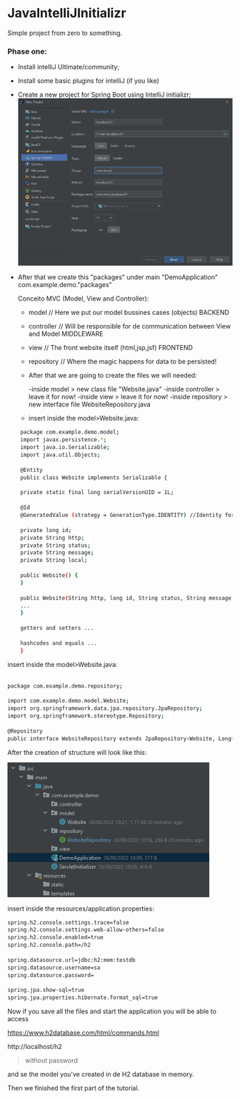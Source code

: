 # JavaIntelliJInitializr
Simple project from zero to something.

<h3>Phase one:</h3>

- Install intelliJ Ultimate/community;
- Install some basic plugins for intelliJ (if you like) 
- Create a new project for Spring Boot using IntelliJ initializr;
![](https://github.com/magnoweege/JavaIntelliJInitializr/blob/master/001.JPG)
- After that we create this "packages" under main "DemoApplication" com.example.demo."packages"
  
  Conceito MVC (Model, View and Controller):

  - model       // Here we put our model bussines cases (objects) BACKEND
  - controller  // Will be responsible for de communication between View and Model MIDDLEWARE
  - view        // The front website itself (html,jsp,jsf) FRONTEND 

  - repository  // Where the magic happens for data to be persisted!
  
  - After that we are going to create the files we will needed:
  
    -inside model > new class file "Website.java"
    -inside controller > leave it for now!
    -inside view > leave it for now!
    -inside repository > new interface file WebsiteRepository.java
  
  - insert inside the model>Website.java:
  
```sh
    package com.example.demo.model;
    import javax.persistence.*;
    import java.io.Serializable;
    import java.util.Objects;
    
    @Entity
    public class Website implements Serializable {
    
    private static final long serialVersionUID = 1L;
    
    @Id
    @GeneratedValue (strategy = GenerationType.IDENTITY) //Identity for H2
    
    private long id;
    private String http;
    private String status;
    private String message;
    private String local;
    
    public Website() {
    }
    
    public Website(String http, long id, String status, String message, String local) {
    ...
    }
    
    getters and setters ...
    
    hashcodes and equals ...
    }

```

insert inside the model>Website.java:

```sh

package com.example.demo.repository;

import com.example.demo.model.Website;
import org.springframework.data.jpa.repository.JpaRepository;
import org.springframework.stereotype.Repository;

@Repository
public interface WebsiteRepository extends JpaRepository<Website, Long>{

```

After the creation of structure will look like this:

![](https://github.com/magnoweege/JavaIntelliJInitializr/blob/master/002.JPG)

insert inside the resources/application.properties:

```sh
spring.h2.console.settings.trace=false
spring.h2.console.settings.web-allow-others=false
spring.h2.console.enabled=true
spring.h2.console.path=/h2

spring.datasource.url=jdbc:h2:mem:testdb
spring.datasource.username=sa
spring.datasource.password=

spring.jpa.show-sql=true
spring.jpa.properties.hibernate.format_sql=true

```

Now if you save all the files and start the application you will be able to access 

https://www.h2database.com/html/commands.html

http://localhost/h2 
> without password

and se the model you've created in de H2 database in memory.

Then we finished the first part of the tutorial.

